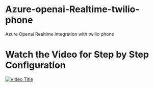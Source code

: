 # Azure-openai-Realtime-twilio-phone
Azure Openai Realtime integration with twilio phone

# Watch the Video for Step by Step Configuration

[![Video Title](https://img.youtube.com/vi/_lBgv96AhVg/0.jpg)](https://www.youtube.com/watch?v=_lBgv96AhVg)
